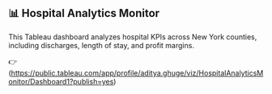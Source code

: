 ## 📊 Hospital Analytics Monitor

This Tableau dashboard analyzes hospital KPIs across New York counties, including discharges, length of stay, and profit margins.

👉 (https://public.tableau.com/app/profile/aditya.ghuge/viz/HospitalAnalyticsMonitor/Dashboard1?publish=yes)
